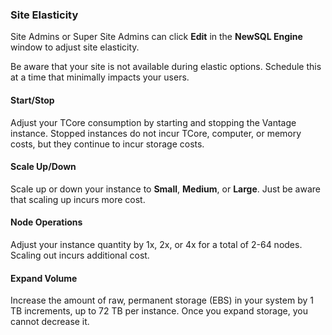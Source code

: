 ### Site Elasticity

Site Admins or Super Site Admins can click **Edit** in the **NewSQL Engine** window to adjust site elasticity.

Be aware that your site is not available during elastic options. Schedule this at a time that minimally impacts your users.

#### Start/Stop

Adjust your TCore consumption by starting and stopping the Vantage instance. Stopped instances do not incur TCore, computer, or memory costs, but they continue to incur storage costs.

#### Scale Up/Down

Scale up or down your instance to **Small**, **Medium**, or **Large**. Just be aware that scaling up incurs more cost.

#### Node Operations

Adjust your instance quantity by 1x, 2x, or 4x for a total of 2-64 nodes. Scaling out incurs additional cost.

#### Expand Volume

Increase the amount of raw, permanent storage (EBS) in your system by 1 TB increments, up to 72 TB per instance. Once you expand storage, you cannot decrease it.

